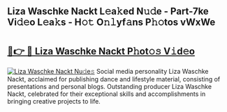 ## Liza Waschke Nackt L𝚎a𝚔ed N𝚞𝚍e - Part-7ke Vi𝚍𝚎o L𝚎a𝚔s - H𝚘𝚝 O𝚗𝚕yf𝚊ns P𝚑𝚘tos vWxWe

# <h2><a href="http://kf9orf0.oniu.top/?m=Liza+Waschke+Nackt">🔗👉 🔴 Liza Waschke Nackt P𝚑ot𝚘𝚜 V𝚒d𝚎o</a></h2>

[![Liza Waschke Nackt Nu𝚍e𝚜](https://i.imgur.com/0qMVB7G.gif)](http://kf9orf0.oniu.top/?m=Liza+Waschke+Nackt)
Social media personality Liza Waschke Nackt, acclaimed for publishing dance and lifestyle material, consisting of presentations and personal blogs. Outstanding producer Liza Waschke Nackt, celebrated for their exceptional skills and accomplishments in bringing creative projects to life.  
